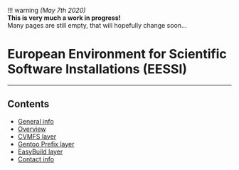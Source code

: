 !!! warning
    *(May 7th 2020)*<br/>
    **This is very much a work in progress!**<br/>
    Many pages are still empty, that will hopefully change soon...

# European Environment for Scientific Software Installations (EESSI)

---

## Contents

* [General info](00_general.md)
* [Overview](01_overview.md)
* [CVMFS layer](11_cvmfs.md)
* [Gentoo Prefix layer](12_gentoo_prefix.md)
* [EasyBuild layer](13_easybuild.md)
* [Contact info](99_contact.md)
